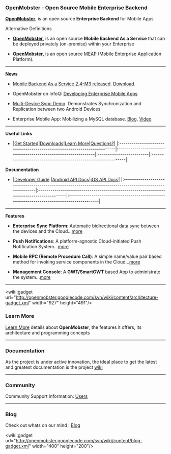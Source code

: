 ### OpenMobster - Open Source Mobile Enterprise Backend ###
**[OpenMobster](http://code.google.com/p/openmobster/wiki/GetStartedLatest)**, is an open source **Enterprise Backend** for Mobile Apps

Alternative Definitions

  * **[OpenMobster](http://code.google.com/p/openmobster/wiki/GetStartedLatest)**, is an open source **Mobile Backend As a Service** that can be deployed privately (on-premise) within your Enterprise

  * **[OpenMobster](http://code.google.com/p/openmobster/wiki/GetStartedLatest)**, is an open source [MEAP](http://en.wikipedia.org/wiki/Mobile_enterprise_application_framework) (Mobile Enterprise Application Platform).


---

**News**

  * [Mobile Backend As a Service 2.4-M3 released](https://groups.google.com/forum/#!topic/openmobster-users/h2-ktmJaQnw). [Download](https://code.google.com/p/openmobster/downloads/list).

  * OpenMobster on InfoQ: [Developing Enterprise Mobile Apps](http://www.infoq.com/presentations/Developing-Enterprise-Mobile-Apps)

  * [Multi-Device Sync Demo](http://www.youtube.com/watch?v=7C_KWG7b_b0&context=C438b9cfADvjVQa1PpcFNwRJmPBKpB9n2DbrXNQHt6uTiY_saDPi4=). Demonstrates Synchronization and Replication between two Android Devices

  * Enterprise Mobile App: Mobilizing a MySQL database. [Blog](http://openmobster.blogspot.com/2013/06/enterprise-mobile-app-mobilizing-mysql.html), [Video](http://www.youtube.com/watch?v=66HHPzNqdw4)

---

**Useful Links**
  * |[Get Started](http://code.google.com/p/openmobster/wiki/GetStartedLatest)|[Downloads](http://code.google.com/p/openmobster/downloads/list)|[Learn More](learnmore.md)|[Questions?](http://groups.google.com/group/openmobster-users)|
|:------------------------------------------------------------------------|:---------------------------------------------------------------|:-------------------------|:-------------------------------------------------------------|

**Documentation**
  * |[Developer Guide](http://openmobster.googlecode.com/svn/wiki/content/app-developer-guide/html/index.html) |[Android API Docs](http://openmobster.googlecode.com/svn/wiki/content/apidocs/index.html)|[iOS API Docs](http://openmobster.googlecode.com/svn/wiki/content/iosdocs/html/index.html)|
|:---------------------------------------------------------------------------------------------------------|:----------------------------------------------------------------------------------------|:-----------------------------------------------------------------------------------------|


---

**Features**

  * **Enterprise Sync Platform**: Automatic bidirectional data sync between the devices and the Cloud...[more](learnmore.md)

  * **Push Notifications**: A platform-agnostic Cloud-initiated Push Notification System...[more](learnmore.md)

  * **Mobile RPC (Remote Procedure Call)**: A simple name/value pair based method for invoking service components in the Cloud...[more](learnmore.md)

  * **Management Console**: A **GWT/SmartGWT** based App to administrate the system...[more](learnmore.md)

---

&lt;wiki:gadget url="http://openmobster.googlecode.com/svn/wiki/content/architecture-gadget.xml" width="927" height="491"/&gt;
### Learn More ###
[Learn More](learnmore.md) details about **OpenMobster**, the features it offers, its architecture and programming concepts

---

### Documentation ###
As the project is under active innovation, the ideal place to get the latest and greatest
documentation is the project [wiki](http://code.google.com/p/openmobster/wiki/GetStartedLatest)

---

### Community ###
Community Support Information: [Users](http://groups.google.com/group/openmobster-users)

---

### Blog ###
Check out whats on our mind : [Blog](http://openmobster.blogspot.com)

&lt;wiki:gadget url="http://openmobster.googlecode.com/svn/wiki/content/blog-gadget.xml" width="400" height="200"/&gt;